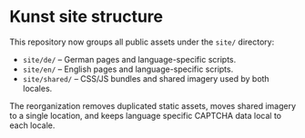 # Kunst site structure

This repository now groups all public assets under the `site/` directory:

- `site/de/` – German pages and language-specific scripts.
- `site/en/` – English pages and language-specific scripts.
- `site/shared/` – CSS/JS bundles and shared imagery used by both locales.

The reorganization removes duplicated static assets, moves shared imagery to a single
location, and keeps language specific CAPTCHA data local to each locale.
